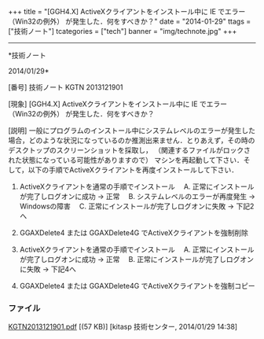 ﻿+++
title = "[GGH4.X] ActiveXクライアントをインストール中に IE でエラー （Win32の例外） が発生した．何をすべきか？"
date = "2014-01-29"
ttags = ["技術ノート"]
tcategories = ["tech"]
banner = "img/technote.jpg"
+++

-----------------------------------------------------------------------------------------------------------------------------

*技術ノート

2014/01/29*


[番号]
技術ノート KGTN 2013121901

[現象]
[GGH4.X] ActiveXクライアントをインストール中に IE でエラー
（Win32の例外） が発生した．何をすべきか？

[説明]
一般にプログラムのインストール中にシステムレベルのエラーが発生した場合，どのような状況になっているのか推測出来ません．とりあえず，その時のデスクトップのスクリーンショットを採取し，
（関連するファイルがロックされた状態になっている可能性がありますので）
マシンを再起動して下さい．そして，以下の手順でActiveXクライアントを再度インストールして下さい．

1) ActiveXクライアントを通常の手順でインストール
　A. 正常にインストールが完了しログオンに成功 → 正常
　B. システムレベルのエラーが再度発生 → Windowsの障害
　C. 正常にインストールが完了しログオンに失敗 → 下記2へ

2) GGAXDelete4 または GGAXDelete4G でActiveXクライアントを強制削除

3) ActiveXクライアントを通常の手順でインストール
　A. 正常にインストールが完了しログオンに成功 → 正常
　B. 正常にインストールが完了しログオンに失敗 → 下記4へ

4) GGAXDelete4 または GGAXDelete4G でActiveXクライアントを強制コピー


### ファイル

 
 


[KGTN2013121901.pdf](http://techreport.kitasp.net/attachments/download/1461/KGTN2013121901.pdf)
 [(57 KB)] [kitasp 技術センター, 2014/01/29
14:38]


 


 

